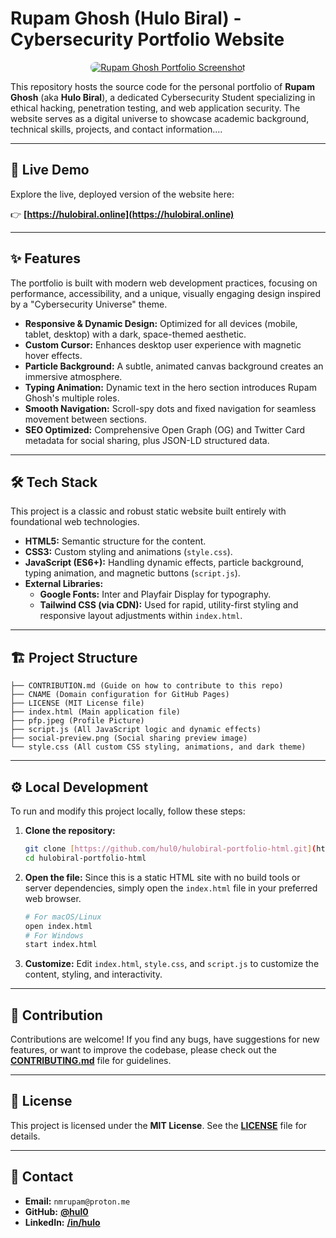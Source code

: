 # Rupam Ghosh (Hulo Biral) - Cybersecurity Portfolio Website

<p align="center">
  <a href="./social-preview.png" target="_blank">
    <img src="./social-preview.png" alt="Rupam Ghosh Portfolio Screenshot" style="border-radius: 8px;">
  </a>
</p>

This repository hosts the source code for the personal portfolio of **Rupam Ghosh** (aka **Hulo Biral**), a dedicated Cybersecurity Student specializing in ethical hacking, penetration testing, and web application security. The website serves as a digital universe to showcase academic background, technical skills, projects, and contact information....

---

## 🚀 Live Demo

Explore the live, deployed version of the website here:

👉 **[https://hulobiral.online](https://hulobiral.online)**

---

## ✨ Features

The portfolio is built with modern web development practices, focusing on performance, accessibility, and a unique, visually engaging design inspired by a "Cybersecurity Universe" theme.

* **Responsive & Dynamic Design:** Optimized for all devices (mobile, tablet, desktop) with a dark, space-themed aesthetic.
* **Custom Cursor:** Enhances desktop user experience with magnetic hover effects.
* **Particle Background:** A subtle, animated canvas background creates an immersive atmosphere.
* **Typing Animation:** Dynamic text in the hero section introduces Rupam Ghosh's multiple roles.
* **Smooth Navigation:** Scroll-spy dots and fixed navigation for seamless movement between sections.
* **SEO Optimized:** Comprehensive Open Graph (OG) and Twitter Card metadata for social sharing, plus JSON-LD structured data.

---

## 🛠️ Tech Stack

This project is a classic and robust static website built entirely with foundational web technologies.

* **HTML5:** Semantic structure for the content.
* **CSS3:** Custom styling and animations (`style.css`).
* **JavaScript (ES6+):** Handling dynamic effects, particle background, typing animation, and magnetic buttons (`script.js`).
* **External Libraries:**
    * **Google Fonts:** Inter and Playfair Display for typography.
    * **Tailwind CSS (via CDN):** Used for rapid, utility-first styling and responsive layout adjustments within `index.html`.

---

## 🏗️ Project Structure
```
├── CONTRIBUTION.md (Guide on how to contribute to this repo)
├── CNAME (Domain configuration for GitHub Pages)
├── LICENSE (MIT License file)
├── index.html (Main application file)
├── pfp.jpeg (Profile Picture)
├── script.js (All JavaScript logic and dynamic effects)
├── social-preview.png (Social sharing preview image)
└── style.css (All custom CSS styling, animations, and dark theme)
```
---

## ⚙️ Local Development

To run and modify this project locally, follow these steps:

1.  **Clone the repository:**
    ```bash
    git clone [https://github.com/hul0/hulobiral-portfolio-html.git](https://github.com/hul0/hulobiral-portfolio-html.git)
    cd hulobiral-portfolio-html
    ```

2.  **Open the file:**
    Since this is a static HTML site with no build tools or server dependencies, simply open the `index.html` file in your preferred web browser.

    ```bash
    # For macOS/Linux
    open index.html
    # For Windows
    start index.html
    ```

3.  **Customize:**
    Edit `index.html`, `style.css`, and `script.js` to customize the content, styling, and interactivity.

---

## 🤝 Contribution

Contributions are welcome! If you find any bugs, have suggestions for new features, or want to improve the codebase, please check out the **[CONTRIBUTING.md](CONTRIBUTING.md)** file for guidelines.

---

## 📝 License

This project is licensed under the **MIT License**. See the **[LICENSE](LICENSE)** file for details.

---

## 📧 Contact

* **Email:** `nmrupam@proton.me`
* **GitHub:** **[@hul0](https://github.com/hul0)**
* **LinkedIn:** **[/in/hulo](https://www.linkedin.com/in/hulo)**


